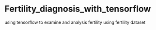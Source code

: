 # Fertility_diagnosis_with_tensorflow
using tensorflow to examine and analysis fertility using fertility dataset
